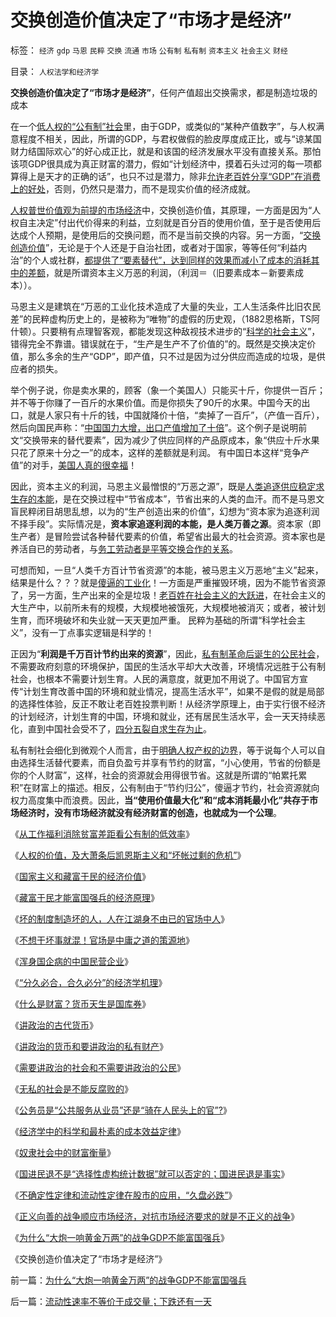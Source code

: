 # 交换创造价值决定了“市场才是经济”

标签： `经济` `gdp` `马恩` `民粹` `交换` `流通` `市场` `公有制` `私有制` `资本主义` `社会主义` `财经` 

目录： `人权法学和经济学`

**交换创造价值决定了“市场才是经济”**，任何产值超出交换需求，都是制造垃圾的成本

在一个[低人权的“公有制”社会](../../../2009/10/29/低人权和低治权的等效性，慈善的消费性质.md)里，由于GDP，或类似的“某种产值数字”，与人权满意程度不相关，因此，所谓的GDP，与君权做假的脸皮厚度成正比，或与“谅某国财力结国际欢心”的好心成正比，就是和该国的经济发展水平没有直接关系。那怕该项GDP很具成为真正财富的潜力，假如“计划经济中，摸着石头过河的每一项都算得上是天才的正确的话”，也只不过是潜力，除非[允许老百姓分享“GDP”在消费上的好处](http://hi.baidu.com/darthchn/blog/item/c77ff835cfd64447241f1423.html)，否则，仍然只是潜力，而不是现实价值的经济成就。

[人权普世价值观为前提的市场经济](../../../2009/10/17/人权是经济学概念.md)中，交换创造价值，其原理，一方面是因为“人权自主决定”付出代价得来的利益，立刻就是百分百的使用价值，至于是否使用后达成个人预期，是使用后的交换问题，而不是当前交换的内容。另一方面，“[交换创造价值](../../../2008/8/25/价值守恒定律：交换决定价值，政府采购与泡沫GDP.md)”，无论是于个人还是于自治社团，或者对于国家，等等任何“利益内治”的个人或社群，[都提供了“要素替代”，达到同样的效果而减小了成本的消耗其中的差额](../../../2009/3/31/市场要素之&quot;万能与不能&quot;的意义.md)，就是所谓资本主义万恶的利润，（利润＝（旧要素成本－新要素成本））。

马恩主义是建筑在“万恶的工业化技术造成了大量的失业，工人生活条件比旧农民差”的民粹虚构历史上的，是被称为“唯物”的虚假的历史观，（1882恩格斯，TS阿什顿）。只要稍有点理智客观，都能发现这种敌视技术进步的“[科学的社会主义](../../../2009/4/29/社会发展史观和科学的社会进化论.md)”，错得完全不靠谱。错误就在于，“生产是生产不了价值的”的。既然是交换决定价值，那么多余的生产“GDP”，即产值，只不过是因为过分供应而造成的垃圾，是供应者的损失。

举个例子说，你是卖水果的，顾客（象一个美国人）只能买十斤，你提供一百斤；并不等于你赚了一百斤的水果价值。而是你损失了90斤的水果。中国今天的出口，就是人家只有十斤的钱，中国就降价十倍，“卖掉了一百斤”，（产值一百斤），然后向国民声称：“[中国国力大增，出口产值增加了十倍](../../../2008/8/1/亏损国企不破产，中国大动脉失血.md)”。这个例子是说明前文“交换带来的替代要素”，因为减少了供应同样的产品原成本，象“供应十斤水果只花了原来十分之一”的成本，这样的差额就是利润。
有中国日本这样“竞争产值”的对手，[美国人真的很幸福](../../../2008/7/19/美国战无不胜的强大，纯属狗屎运.md)！

因此，资本主义的利润，马恩主义最憎恨的“万恶之源”，既是[人类追逐供应稳定求生存的本能](../../../2009/11/9/“资本逐利”是人类行为第三个次级需求本能.md)，是在交换过程中“节省成本”，节省出来的人类的血汗。而不是马恩文盲民粹闭目胡思乱想，以为的“生产创造出来的价值”，幻想为“资本家为追逐利润不择手段”。实际情况是，**资本家追逐利润的本能，是人类万善之源**。资本家（即生产者）是冒险尝试各种替代要素的价值，希望省出最大的社会资源。资本家也是养活自已的劳动者，与[务工劳动者是平等交换合作的关系](../../../2009/10/15/人权是生产的要素，劳动者和资本家的相生关系.md)。

可想而知，一旦“人类千方百计节省资源”的本能，被马恩主义万恶地“主义”起来，结果是什么？？？就是[傻逼的工业化](../../../2009/8/2/工业化一定创造价值吗.md)！一方面是严重摧毁环境，因为不能节省资源了，另一方面，生产出来的全是垃圾！[老百姓在社会主义的大跃进](../../../2009/8/2/英属孟加拉两次大饥荒和经济学家的良心.md)，在社会主义的大生产中，以前所未有的规模，大规模地被饿死，大规模地被消灭；或者，被计划生育，而环境破坏和失业就一天天更加严重。
民粹为基础的所谓“科学社会主义”，没有一丁点事实逻辑是科学的！

正因为“**利润是千万百计节约出来的资源**”，因此，[私有制革命后诞生的公民社会](../../../2009/9/5/私有制是全人类老百姓奋斗五千年的革命成果.md)，不需要政府刻意的环境保护，国民的生活水平却大大改善，环境情况远胜于公有制社会，也根本不需要计划生育。人民的满意度，就更加不用说了。中国官方宣传“计划生育改善中国的环境和就业情况，提高生活水平”，如果不是假的就是局部的选择性体验，反正不敢让老百姓投票判断！从经济学原理上，由于实行很不经济的计划经济，计划生育的中国，环境和就业，还有居民生活水平，会一天天持续恶化，直到中国社会受不了，[四分五裂自求生存为止](../../../2009/12/3/“分久必合，合久必分”.md)。

私有制社会细化到微观个人而言，由于[明确人权产权的边界](../../../2009/9/12/产权归属清晰前提下的平等博羿.md)，等于说每个人可以自由选择生活替代要素，而自负盈亏并享有节约的财富，“小心使用，节省的份额是你的个人财富”，这样，社会的资源就会用得很节省。这就是所谓的“帕累托累积”在财富上的描述。相反，公有制由于“节约归公”，傻逼才节约，社会资源就向权力高度集中而浪费。因此，**当“使用价值最大化”和“成本消耗最小化”共存于市场经济时，没有市场经济就没有经济财富的创造，也就成为一个公理**。

《[从工作福利消除贫富差距看公有制的低效率](../../../2009/11/28/从工作福利消除贫富差距看公有制的低效率.md)》

《[人权的价值，及大萧条后凯恩斯主义和“坏帐过剩的危机”](../../../2009/11/29/大萧条后凯恩斯主义和“坏帐过剩的危机”.md)》

《[国家主义和藏富于民的经济价值](../../../2009/11/30/国家主义和藏富于民的经济价值.md)》

《[藏富于民才能富国强兵的经济原理](../../../2009/12/1/藏富于民才能富国强兵的经济原理.md)》

《[坏的制度制造坏的人，人在江湖身不由已的官场中人](../../../2009/12/1/“人在江湖，身不由已”.md)》

《[不想干坏事就混！官场是中庸之道的策源地](../../../2009/12/2/混！中庸之道的策源地.md)》

《[浑身国企病的中国民营企业](../../../2009/12/2/浑身国企病的中国民营企业.md)》

《[“分久必合，合久必分”的经济学机理](../../../2009/12/3/“分久必合，合久必分”.md)》

《[什么是财富？货币天生是国库券](../../../2009/12/3/什么是财富？货币天生是国库券.md)》

《[讲政治的古代货币](../../../2009/12/4/讲政治的古代货币.md)》

《[讲政治的货币和要讲政治的私有财产](../../../2009/12/4/讲政治的货币和要讲政治的私有财产.md)》

《[需要讲政治的社会和不需要讲政治的公民](../../../2009/12/5/需要讲政治的社会和不需要讲政治的公民.md)》

《[无私的社会是不能反腐败的](../../../2009/12/5/无私的社会是不能反腐败的.md)》

《[公务员是“公共服务从业员”还是“骑在人民头上的官”?](../../../2009/12/6/公务员，即公共服务从业员.md)》

《[经济学中的科学和最朴素的成本效益定律](../../../2009/12/7/经济学中的科学和最朴素的成本效益定律.md)》

《[奴隶社会中的财富衡量](../../../2009/12/8/奴隶社会中的财富衡量标准.md)》

《[国进民退不是“选择性虚构统计数据”就可以否定的；国进民退是事实](../../../2009/12/17/崇祯皇帝获报“国进民退”.md)》

《[不确定性定律和流动性定律在股市的应用，“久盘必跌”](../../../2009/12/16/流动性定律解释“久盘必跌”.md)》

《[正义向善的战争顺应市场经济，对抗市场经济要求的就是不正义的战争](../../../2009/12/17/正义向善的战争，和不正义的战争.md)》

《[为什么“大炮一响黄金万两”的战争GDP不能富国强兵](../../../2009/12/18/为什么“大炮一响黄金万两”的战争GDP不能富国强兵.md)》

《交换创造价值决定了“市场才是经济”》

前一篇：[为什么“大炮一响黄金万两”的战争GDP不能富国强兵](../../../2009/12/18/为什么“大炮一响黄金万两”的战争GDP不能富国强兵.md)

后一篇：[流动性速率不等价于成交量；下跌还有一天](../../../2009/12/18/流动性速率不等价于成交量；下跌还有一天.md)